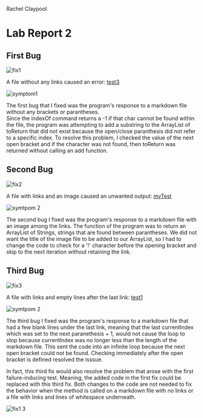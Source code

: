 Rachel Claypool
# Lab Report 2


## First Bug
![fix1](https://user-images.githubusercontent.com/97620200/151439793-0cdd4dfe-4d86-4481-b10e-e034488e40ff.jpg)

A file without any links caused an error:
[test3](https://github.com/raclay/markdown-parse/blob/main/test3.md?plain=1)


![symptom1](https://user-images.githubusercontent.com/97620200/151440397-be5e8cf1-25db-4cbf-b5d4-74bbd37287bc.jpg)

The first bug that I fixed was the program's response to a markdown file without any brackets or parantheses.  
Since the indexOf command returns a -1 if that char cannot be found within the file, the program was attempting to 
add a substring to the ArrayList of toReturn that did not exist because the open/close paranthesis did not refer to
a specific index.  To resolve this problem, I  checked the value of the next open bracket and if the character was 
not found, then toReturn was returned without calling an add function.

## Second Bug
![fix2](https://user-images.githubusercontent.com/97620200/151491802-3c4182b4-69d4-43fb-b5f2-57cee078a94e.jpg)

A file with links and an image caused an unwanted output:
[myTest](https://github.com/raclay/markdown-parse/blob/main/myTest.md?plain=1)


![symtpom 2](https://user-images.githubusercontent.com/97620200/151492026-92913be0-72b1-4ad5-a3f0-bbcf007432e3.jpg)

The second bug I fixed was the program's response to a markdown file with an image among the links.  The function of
the program was to return an ArrayList of Strings, strings that are found between parantheses.  We did not want the title
of the image file to be added to our ArrayList, so I had to change the code to check for a '!' character before the opening
bracket and skip to the next iteration without retaining the link.

## Third Bug
![fix3](https://user-images.githubusercontent.com/97620200/151495424-4f511df5-e3ec-4e74-8d8c-e2774b4ada75.jpg)

A file with links and empty lines after the last link:
[test1](https://github.com/raclay/markdown-parse/blob/main/test1.md?plain=1)


![symtpom 2](https://user-images.githubusercontent.com/97620200/151495438-ab063d64-85a5-4d87-b2b1-528cf574af15.jpg)

The third bug I fixed was the program's response to a markdown file that had a few blank lines under the last link, 
meaning that the last currentIndex which was set to the next paranethesis + 1, would not cause the loop to stop because 
currentIndex was no longer less than the length of the markdown file.  This sent the code into an infinite loop because 
the next open bracket could not be found.  Checking immediately after the open bracket is defined resolved the isssue.

In fact, this third fix would also resolve the problem that arose with the first failure-inducing test.  Meaning, the 
added code in the first fix could be replaced with this third fix.  Both changes to the code are not needed to fix the 
behavior when the method is called on a markdown file with no links or a file with links and lines of whitespace underneath.

![fix1 3](https://user-images.githubusercontent.com/97620200/151498043-f0471c5f-5d83-4bfc-aaca-bcf0ef0e4ec0.jpg)

